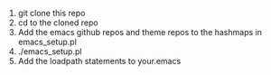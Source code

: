 1. git clone this repo
2. cd to the cloned repo
3. Add the emacs github repos and theme repos to the hashmaps in emacs_setup.pl
4. ./emacs_setup.pl
5. Add the loadpath statements to your.emacs
